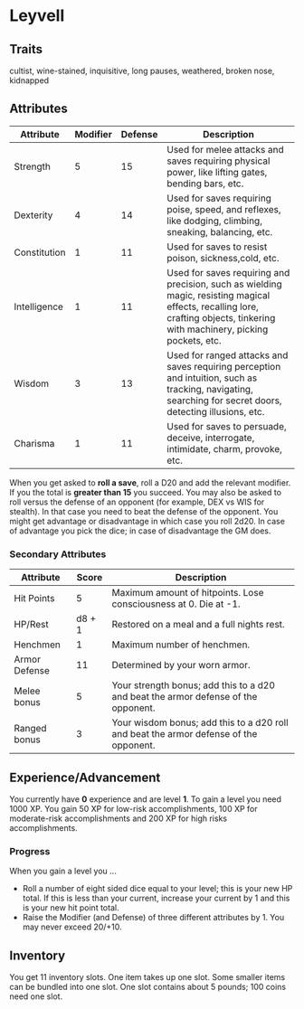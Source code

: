 # Leyvell

## Traits

cultist, wine-stained, inquisitive, long pauses, weathered, broken nose, kidnapped

## Attributes

| Attribute    | Modifier | Defense | Description                                                                                                                                                                  |
| ------------ | -------- | ------- | ---------------------------------------------------------------------------------------------------------------------------------------------------------------------------- |
| Strength     | 5        | 15      | Used for melee attacks and saves requiring physical power, like lifting gates, bending bars, etc.                                                                            |
| Dexterity    | 4        | 14      | Used for saves requiring poise, speed, and reflexes, like dodging, climbing, sneaking, balancing, etc.                                                                       |
| Constitution | 1        | 11      | Used for saves to resist poison, sickness,cold, etc.                                                                                                                         |
| Intelligence | 1        | 11      | Used for saves requiring and precision, such as wielding magic, resisting magical effects, recalling lore, crafting objects, tinkering with machinery, picking pockets, etc. |
| Wisdom       | 3        | 13      | Used for ranged attacks and saves requiring perception and intuition, such as tracking, navigating, searching for secret doors, detecting illusions, etc.                    |
| Charisma     | 1        | 11      | Used for saves to persuade, deceive, interrogate, intimidate, charm, provoke, etc.                                                                                           |

When you get asked to **roll a save**, roll a D20 and add the relevant modifier. If you the total is **greater than 15** you succeed. You may also be asked to roll versus the defense of an opponent (for example, DEX vs WIS for stealth). In that case you need to beat the defense of the opponent. You might get advantage or disadvantage in which case you roll 2d20. In case of advantage you pick the dice; in case of disadvantage the GM does.

### Secondary Attributes

| Attribute     | Score  | Description                                                                           |
| ------------- | ------ | ------------------------------------------------------------------------------------- |
| Hit Points    | 5      | Maximum amount of hitpoints. Lose consciousness at 0. Die at -1.                      |
| HP/Rest       | d8 + 1 | Restored on a meal and a full nights rest.                                            |
| Henchmen      | 1      | Maximum number of henchmen.                                                           |
| Armor Defense | 11     | Determined by your worn armor.                                                        |
| Melee bonus   | 5      | Your strength bonus; add this to a d20 and beat the armor defense of the opponent.    |
| Ranged bonus  | 3      | Your wisdom bonus; add this to a d20 roll and beat the armor defense of the opponent. |

## Experience/Advancement

You currently have **0** experience and are level **1**. To gain a level you need 1000 XP. You gain 50 XP for low-risk accomplishments, 100 XP for moderate-risk accomplishments and 200 XP for high risks accomplishments. 

### Progress

When you gain a level you ...

* Roll a number of eight sided dice equal to your level; this is your new HP total. If this is less than your current, increase your current by 1 and this is your new hit point total.
* Raise the Modifier (and Defense) of three different attributes by 1. You may never exceed 20/+10.

## Inventory

You get 11 inventory slots. One item takes up one slot. Some smaller items can be bundled into one slot. One slot contains about 5 pounds; 100 coins need one slot.